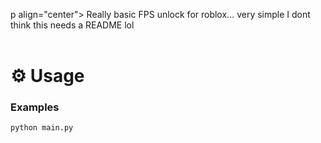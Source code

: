 p align="center">
    Really basic FPS unlock for roblox... very simple I dont think this needs a README lol
    <br />
    <br />
</p>
  
# ⚙️ Usage
### Examples
```python
python main.py
```
